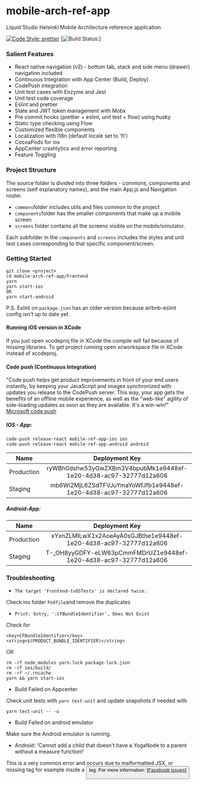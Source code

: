 # mobile-arch-ref-app
Liquid Studio Helsinki Mobile Architecture reference application

[![Code Style: prettier](https://img.shields.io/badge/code_style-prettier-ff69b4.svg?style=flat-square)](https://github.com/prettier/prettier)
[![Build Status: ](https://build.appcenter.ms/v0.1/apps/899121a4-f405-4734-9e1f-ddc8a6e158f5/branches/master/badge
)]


### Salient Features

* React native navigation (v2) - bottom tab, stack and side menu (drawer) navigation included
* Continuous Integration with App Center (Build, Deploy)
* CodePush integration
* Unit test cases with Enzyme and Jest
* Unit test code coverage
* Eslint and prettier
* State and JWT token management with Mobx
* Pre commit hooks (prettier + eslint, unit test + flow) using husky
* Static type checking using Flow
* Customized flexible components
* Localization with I18n (default locale set to 'fi')
* CocoaPods for ios
* AppCenter crashlytics and error reporting
* Feature Toggling

### Project Structure

The source folder is divided into three folders - commons, components and screens (self explanatory names), and the main App.js and Navigation router.

* `commons`folder includes utils and files common to the project
* `components`folder has the smaller components that make up a mobile screen
* `screens` folder contains all the screens visible on the mobile/simulator.

Each subfolder in the `components` and `screens` includes the styles and unit test cases corresponding to that specific component/screen.

### Getting Started

```
git clone <project>
cd mobile-arch-ref-app/Frontend
yarn
yarn start-ios
OR
yarn start-android
```

P.S. Eslint on `package.json` has an older version because airbnb-eslint config isn't up to date yet.

#### Running iOS version in XCode

If you just open xcodeproj file in XCode the compile will fail because of missing libraries. To get project running open xcworkspace file in XCode instead of xcodeproj.

#### Code push (Continuous Integration)

"Code push helps get product improvements in front of your end users instantly, by keeping your JavaScript and images synchronized with updates you release to the CodePush server. This way, your app gets the benefits of an offline mobile experience, as well as the "web-like" agility of side-loading updates as soon as they are available. It's a win-win!"
[Microsoft code push](https://github.com/Microsoft/react-native-code-push)

##### IOS - App: 

```
code-push release-react mobile-ref-app-ios ios
code-push release-react mobile-ref-app-android android
```

| Name        | Deployment Key             |
| ------------- |:-------------:|
| Production     | ryWBh0dshw53yGwZXBm3V4bpubMk1e9448ef-1e20-4d38-ac97-32777d12a606 |
| Staging     | mb6Wi2MjL6ZSdTFVJuYmaYoWfJfb1e9448ef-1e20-4d38-ac97-32777d12a606      |

##### Android-App:

| Name        | Deployment Key             |
| ------------- |:-------------:|
| Production     | xYxnZLMILwX1x2AoeAyA0sGJBthe1e9448ef-1e20-4d38-ac97-32777d12a606 |
| Staging     | T-_OH8yyGDFY-eLW63pCmmFMDrUZ1e9448ef-1e20-4d38-ac97-32777d12a606     |

### Troubleshooting

* ``` The target 'Frontend-tvOSTests' is declared twice. ```

Check ios folder `Podfile`and remove the duplicates

* ``` Print: Entry, ':CFBundleIdentifier', Does Not Exist ```

Check for

````
<key>CFBundleIdentifier</key>
<string>$(PRODUCT_BUNDLE_IDENTIFIER)</string>
````

OR

````
rm -rf node_modules yarn.lock package-lock.json
rm -rf ios/build/
rm -rf ~/.rncache
yarn && yarn start-ios
````

* Build Failed on Appcenter

Check unit tests with `yarn test-unit` and update snapshots if needed with

`yarn test-unit -- -u`

* Build Failed on android emulator

Make sure the Android emulator is running.

* Android: 'Cannot add a child that doesn't have a YogaNode to a parent without a measure function!'

This is a very common error and occurs due to malformatted JSX, or missing <Text> tag for example inside a <Button> tag.
For more information: [[Facebook issues](https://github.com/facebook/react-native/issues/13243)]
